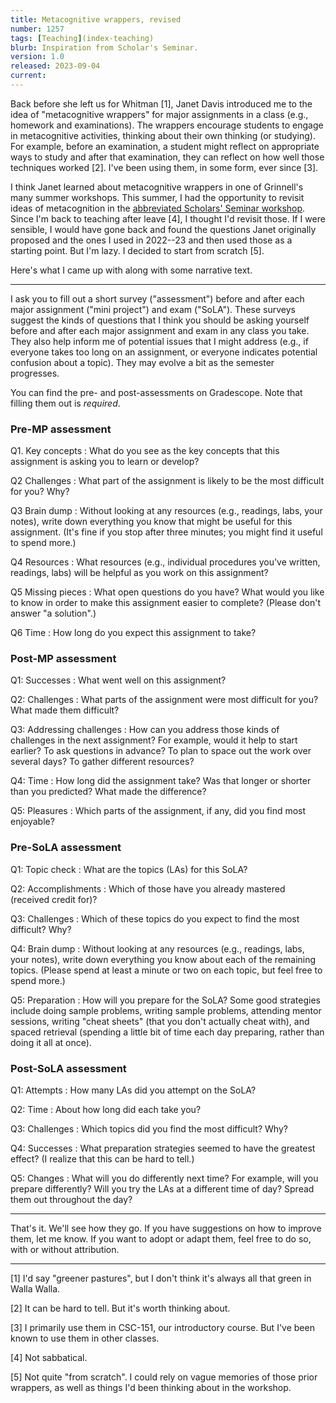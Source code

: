 ```yaml
---
title: Metacognitive wrappers, revised
number: 1257
tags: [Teaching](index-teaching)
blurb: Inspiration from Scholar's Seminar.
version: 1.0
released: 2023-09-04
current: 
---
```

Back before she left us for Whitman [1], Janet Davis introduced me to the idea of "metacognitive wrappers" for major assignments in a class (e.g., homework and examinations).  The wrappers encourage students to engage in metacognitive activities, thinking about their own thinking (or studying).  For example, before an examination, a student might reflect on appropriate ways to study and after that examination, they can reflect on how well those techniques worked [2].  I've been using them, in some form, ever since [3].

I think Janet learned about metacognitive wrappers in one of Grinnell's many summer workshops.  This summer, I had the opportunity to revisit ideas of metacognition in the [abbreviated Scholars' Seminar workshop](scholars-seminar-abbreviated-2023-08-03).  Since I'm back to teaching after leave [4], I thought I'd revisit those.  If I were sensible, I would have gone back and found the questions Janet originally proposed and the ones I used in 2022--23 and then used those as a starting point.  But I'm lazy.  I decided to start from scratch [5].

Here's what I came up with along with some narrative text.

---

I ask you to fill out a short survey ("assessment") before and after each major
assignment ("mini project") and exam ("SoLA").  These surveys suggest the kinds
of questions that I think you should be asking yourself before and after each
major assignment and exam in any class you take.  They also help inform me of 
potential issues that I might address (e.g., if everyone takes too long on an
assignment, or everyone indicates potential confusion about a topic).  They may
evolve a bit as the semester progresses.

You can find the pre- and post-assessments on Gradescope.  Note that filling them out is _required_.

### Pre-MP assessment

Q1. Key concepts
  : What do you see as the key concepts that this assignment is asking you to learn or develop?

Q2 Challenges
  : What part of the assignment is likely to be the most difficult for you?  Why?

Q3 Brain dump
  : Without looking at any resources (e.g., readings, labs, your notes), write down everything you know that might be useful for this assignment.  (It's fine if you stop after three minutes; you might find it useful to spend more.)

Q4 Resources
  : What resources (e.g., individual procedures you've written, readings, labs) will be helpful as you work on this assignment?

Q5 Missing pieces
  : What open questions do you have?  What would you like to know in order to make this assignment easier to complete?  (Please don't answer "a solution".)

Q6 Time
  : How long do you expect this assignment to take?

### Post-MP assessment

Q1: Successes
  : What went well on this assignment?

Q2: Challenges
  : What parts of the assignment were most difficult for you?  What made them
    difficult?

Q3: Addressing challenges
  : How can you address those kinds of challenges in the next
    assignment?  For example, would it help to start earlier?  To
    ask questions in advance?  To plan to space out the work over
    several days?  To gather different resources?

Q4: Time
  : How long did the assignment take?  Was that longer or shorter than you predicted?  What made the difference?

Q5: Pleasures
  : Which parts of the assignment, if any, did you find most enjoyable?

### Pre-SoLA assessment

Q1: Topic check
  : What are the topics (LAs) for this SoLA?

Q2: Accomplishments
  : Which of those have you already mastered (received credit for)?

Q3: Challenges
  : Which of these topics do you expect to find the most difficult?  Why?

Q4: Brain dump
  : Without looking at any resources (e.g., readings, labs, your notes), write down everything you know about each of the remaining topics.  (Please spend at least a minute or two on each topic, but feel free to spend more.)

Q5: Preparation
  : How will you prepare for the SoLA?  Some good strategies include doing sample problems, writing sample problems, attending mentor sessions, writing "cheat sheets" (that you don't actually cheat with), and spaced retrieval (spending a little bit of time each day preparing, rather than doing it all at once).
 
### Post-SoLA assessment

Q1: Attempts
  : How many LAs did you attempt on the SoLA?

Q2: Time
  : About how long did each take you?

Q3: Challenges
  : Which topics did you find the most difficult?  Why?

Q4: Successes
  : What preparation strategies seemed to have the greatest effect?  (I realize that this can be hard to tell.)

Q5: Changes
  : What will you do differently next time?  For example, will you prepare differently?  Will you try the LAs at a different time of day?  Spread them out throughout the day?

---

That's it.  We'll see how they go.  If you have suggestions on how to improve them, let me know.  If you want to adopt or adapt them, feel free to do so, with or without attribution.

---

[1] I'd say "greener pastures", but I don't think it's always all that green in Walla Walla.

[2] It can be hard to tell.  But it's worth thinking about.

[3] I primarily use them in CSC-151, our introductory course.  But I've been known to use them in other classes.

[4] Not sabbatical.

[5] Not quite "from scratch".  I could rely on vague memories of those prior wrappers, as well as things I'd been thinking about in the workshop.
